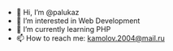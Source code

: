 - 👋 Hi, I’m @palukaz
- 👀 I’m interested in Web Development
- 🌱 I’m currently learning PHP
- 📫 How to reach me: kamolov.2004@mail.ru
